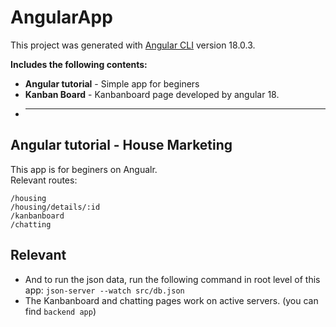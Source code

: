 # AngularApp

This project was generated with [Angular CLI](https://github.com/angular/angular-cli) version 18.0.3.

**Includes the following contents:**
- **Angular tutorial** - Simple app for beginers
- **Kanban Board** - Kanbanboard page developed by angular 18.
- ****

## Angular tutorial - House Marketing

This app is for beginers on Angualr.  
Relevant routes: 
```
/housing
/housing/details/:id
/kanbanboard
/chatting
```

## Relevant
- And to run the json data, run the following command in root level of this app:  `` json-server --watch src/db.json ``
- The Kanbanboard and chatting pages work on active servers. (you can find `backend app`)
